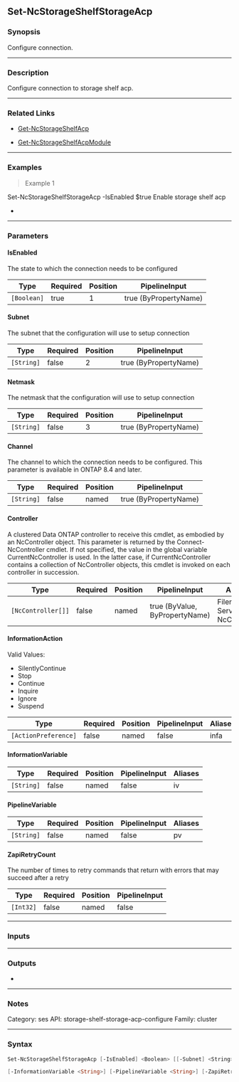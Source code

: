 Set-NcStorageShelfStorageAcp
----------------------------

### Synopsis
Configure connection.

---

### Description

Configure connection to storage shelf acp.

---

### Related Links
* [Get-NcStorageShelfAcp](Get-NcStorageShelfAcp)

* [Get-NcStorageShelfAcpModule](Get-NcStorageShelfAcpModule)

---

### Examples
> Example 1

Set-NcStorageShelfStorageAcp -IsEnabled $true
Enable storage shelf acp

-

---

### Parameters
#### **IsEnabled**
The state to which the connection needs to be configured

|Type       |Required|Position|PipelineInput        |
|-----------|--------|--------|---------------------|
|`[Boolean]`|true    |1       |true (ByPropertyName)|

#### **Subnet**
The subnet that the configuration will use to setup connection

|Type      |Required|Position|PipelineInput        |
|----------|--------|--------|---------------------|
|`[String]`|false   |2       |true (ByPropertyName)|

#### **Netmask**
The netmask that the configuration will use to setup connection

|Type      |Required|Position|PipelineInput        |
|----------|--------|--------|---------------------|
|`[String]`|false   |3       |true (ByPropertyName)|

#### **Channel**
The channel to which the connection needs to be configured.
This parameter is available in ONTAP 8.4 and later.

|Type      |Required|Position|PipelineInput        |
|----------|--------|--------|---------------------|
|`[String]`|false   |named   |true (ByPropertyName)|

#### **Controller**
A clustered Data ONTAP controller to receive this cmdlet, as embodied by an NcController object.  This parameter is returned by the Connect-NcController cmdlet.  If not specified, the value in the global variable CurrentNcController is used.  In the latter case, if CurrentNcController contains a collection of NcController objects, this cmdlet is invoked on each controller in succession.

|Type              |Required|Position|PipelineInput                 |Aliases                          |
|------------------|--------|--------|------------------------------|---------------------------------|
|`[NcController[]]`|false   |named   |true (ByValue, ByPropertyName)|Filer<br/>Server<br/>NcController|

#### **InformationAction**

Valid Values:

* SilentlyContinue
* Stop
* Continue
* Inquire
* Ignore
* Suspend

|Type                |Required|Position|PipelineInput|Aliases|
|--------------------|--------|--------|-------------|-------|
|`[ActionPreference]`|false   |named   |false        |infa   |

#### **InformationVariable**

|Type      |Required|Position|PipelineInput|Aliases|
|----------|--------|--------|-------------|-------|
|`[String]`|false   |named   |false        |iv     |

#### **PipelineVariable**

|Type      |Required|Position|PipelineInput|Aliases|
|----------|--------|--------|-------------|-------|
|`[String]`|false   |named   |false        |pv     |

#### **ZapiRetryCount**
The number of times to retry commands that return with errors that may succeed after a retry

|Type     |Required|Position|PipelineInput|
|---------|--------|--------|-------------|
|`[Int32]`|false   |named   |false        |

---

### Inputs

---

### Outputs
* 

---

### Notes
Category: ses
API: storage-shelf-storage-acp-configure
Family: cluster

---

### Syntax
```PowerShell
Set-NcStorageShelfStorageAcp [-IsEnabled] <Boolean> [[-Subnet] <String>] [[-Netmask] <String>] [-Channel <String>] [-Controller <NcController[]>] [-InformationAction <ActionPreference>] 
```
```PowerShell
[-InformationVariable <String>] [-PipelineVariable <String>] [-ZapiRetryCount <Int32>] [<CommonParameters>]
```
